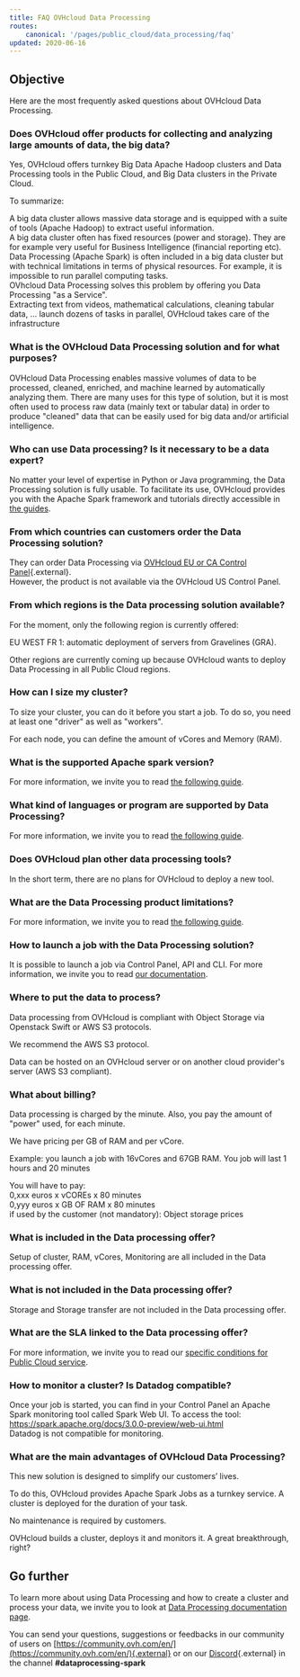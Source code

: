 ```yaml
---
title: FAQ OVHcloud Data Processing
routes:
    canonical: '/pages/public_cloud/data_processing/faq'
updated: 2020-06-16
---
```


## Objective

Here are the most frequently asked questions about OVHcloud Data Processing.

### Does OVHcloud offer products for collecting and analyzing large amounts of data, the big data?

Yes, OVHcloud offers turnkey Big Data Apache Hadoop clusters and Data Processing tools in the Public Cloud, and Big Data clusters in the Private Cloud.

To summarize:

A big data cluster allows massive data storage and is equipped with a suite of tools (Apache Hadoop) to extract useful information. 
<br>A big data cluster often has fixed resources (power and storage). They are for example very useful for Business Intelligence (financial reporting etc).
<br>Data Processing (Apache Spark) is often included in a big data cluster but with technical limitations in terms of physical resources. For example, it is impossible to run parallel computing tasks. 
<br>OVhcloud Data Processing solves this problem by offering you Data Processing "as a Service". 
<br>Extracting text from videos, mathematical calculations, cleaning tabular data, ... launch dozens of tasks in parallel, OVHcloud takes care of the infrastructure

### What is the OVHcloud Data Processing solution and for what purposes?

OVHcloud Data Processing enables massive volumes of data to be processed, cleaned, enriched, and machine learned by automatically analyzing them.
There are many uses for this type of solution, but it is most often used to process raw data (mainly text or tabular data) in order to produce "cleaned" data that can be easily used for big data and/or artificial intelligence.

### Who can use Data processing? Is it necessary to be a data expert?

No matter your level of expertise in Python or Java programming, the Data Processing solution is fully usable. To facilitate its use, OVHcloud provides you with the Apache Spark framework and tutorials directly accessible in [the guides](/products/public-cloud-data-analytics-data-processing).

### From which countries can customers order the Data Processing solution?

They can order Data Processing via [OVHcloud EU or CA Control Panel](https://www.ovh.com/auth/?action=gotomanager&from=https://www.ovh.com/fr/&ovhSubsidiary=fr){.external}. 
<br>However, the product is not available via the OVHcloud US Control Panel.

### From which regions is the Data processing solution available?

For the moment, only the following region is currently offered:

EU WEST FR 1: automatic deployment of servers from Gravelines (GRA).

Other regions are currently coming up because OVHcloud wants to deploy Data Processing in all Public Cloud regions.

### How can I size my cluster?

To size your cluster, you can do it before you start a job. To do so, you need at least one "driver" as well as "workers".

For each node, you can define the amount of vCores and Memory (RAM).

### What is the supported Apache spark version?

For more information, we invite you to read [the following guide](/pages/public_cloud/data_processing/01_CONCEPTS_Capabilities).

### What kind of languages or program are supported by Data Processing?

For more information, we invite you to read [the following guide](/pages/public_cloud/data_processing/01_CONCEPTS_Capabilities).

### Does OVHcloud plan other data processing tools?

In the short term, there are no plans for OVHcloud to deploy a new tool.

### What are the Data Processing product limitations?

For more information, we invite you to read [the following guide](/pages/public_cloud/data_processing/01_CONCEPTS_Capabilities).

### How to launch a job with the Data Processing solution?

It is possible to launch a job via Control Panel, API and CLI. For more information, we invite you to read [our documentation](/products/public-cloud-data-analytics-data-processing).

### Where to put the data to process?

Data processing from OVHcloud is compliant with Object Storage via Openstack Swift or AWS S3 protocols.

We recommend the AWS S3 protocol.

Data can be hosted on an OVHcloud server or on another cloud provider's server (AWS S3 compliant).

### What about billing?

Data processing is charged by the minute. Also, you pay the amount of "power" used, for each minute.

We have pricing per GB of RAM and per vCore.

Example: you launch a job with 16vCores and 67GB RAM. You job will last 1 hours and 20 minutes

You will have to pay:
<br>0,xxx euros x vCOREs x 80 minutes
<br>0,yyy euros x GB OF RAM x 80 minutes
<br>if used by the customer (not mandatory): Object storage prices

### What is included in the Data processing offer?

Setup of cluster, RAM, vCores, Monitoring are all included in the Data processing offer.

### What is not included in the Data processing offer?

Storage and Storage transfer are not included in the Data processing offer.

### What  are the SLA linked to the Data processing offer?

For more information, we invite you to read our [specific conditions for Public Cloud service](https://www.ovh.co.uk/support/contracts/).

### How to monitor a cluster?  Is Datadog compatible?

Once your job is started, you can find in your Control Panel an Apache Spark monitoring tool called Spark Web UI.
To access the tool: <https://spark.apache.org/docs/3.0.0-preview/web-ui.html>
<br>Datadog is not compatible for monitoring.

### What are the main advantages of OVHcloud Data Processing?

This new solution is designed to simplify our customers’ lives.

To do this, OVHcloud provides Apache Spark Jobs as a turnkey service. A cluster is deployed for the duration of your task.

No maintenance is required by customers.

OVHcloud builds a cluster, deploys it and monitors it. A great breakthrough, right?

## Go further

To learn more about using Data Processing and how to create a cluster and process your data, we invite you to look at [Data Processing documentation page](/products/public-cloud-data-analytics-data-processing).

You can send your questions, suggestions or feedbacks in our community of users on [https://community.ovh.com/en/](https://community.ovh.com/en/){.external} or on our [Discord](https://discord.gg/VVvZg8NCQM){.external} in the channel **#dataprocessing-spark**

